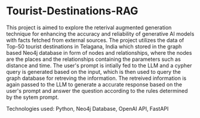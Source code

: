 # Tourist-Destinations-RAG

This project is aimed to explore the reterival augmented generation technique for enhancing the accuracy and reliability of generative AI models with facts fetched from external sources. The project utilizes the data of Top-50 tourist destinations in Telagana, India which stored in the graph based Neo4j database in form of nodes and relationships, where the nodes are the places and the relationships containing the parameters such as distance and time. The user's prompt is intially fed to the LLM and a cypher query is generated based on the input, which is then used to query the graph database for retreving the information. The retreived information is again passed to the LLM to generate a accurate response based on the user's prompt and answer the question according to the rules determined by the sytem prompt.

Technologies used: Python, Neo4j Database, OpenAI API, FastAPI
